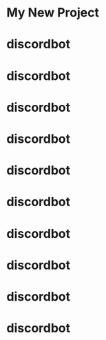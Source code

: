 # My New Project
# discordbot
# discordbot
# discordbot
# discordbot
# discordbot
# discordbot
# discordbot
# discordbot
# discordbot
# discordbot
